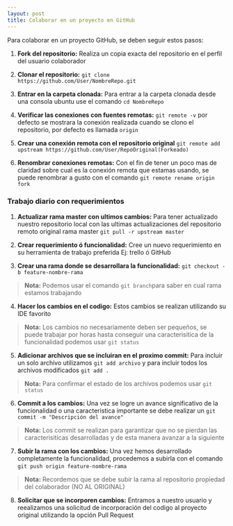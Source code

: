 ```yaml
---
layout: post
title: Colaborar en un proyecto en GitHub
---
```


Para colaborar en un proyecto GitHub, se deben seguir estos pasos:

1. **Fork del repositorio:** Realiza un copia exacta del repositorio en el perfil del usuario colaborador
2. **Clonar el repositorio:** 
  `
  git clone https://github.com/User/NombreRepo.git
  `
  
3. **Entrar en la carpeta clonada:** Para entrar a la carpeta clonada desde una consola ubuntu use el comando `cd NombreRepo`

 
4. **Verificar las conexiones con fuentes remotas:** `git remote -v` por defecto se mostrara la conexión realizada cuando se clono el repositorio, por defecto es llamada `origin`
 
5. **Crear una conexión remota con el repositorio original** `git remote add upstream https://github.com/User/RepoOriginal(Forkeado)`

6. **Renombrar conexiones remotas:** Con el fin de tener un poco mas de claridad sobre cual es la conexión remota que estamas usando, se puede renombrar a gusto con el comando `git remote rename origin fork`

### Trabajo diario con requerimientos

1. **Actualizar rama master con ultimos cambios:** Para tener actualizado nuestro repositorio local con las ultimas actualizaciones del repositorio remoto original rama master `git pull -r upstream master`

2. **Crear requerimiento ó funcionalidad:** Cree un nuevo requerimiento en su herramienta de trabajo preferida Ej: trello ó GitHub

3. **Crear una rama donde se desarrollara la funcionalidad:** `git checkout -b feature-nombre-rama`
> **Nota:** Podemos usar el comando `git branch`para saber en cual rama estamos trabajando
4. **Hacer los cambios en el codigo:** Estos cambios se realizan utilizando su IDE favorito 
> **Nota:** Los cambios no necesariamente deben ser pequeños, se puede trabajar por horas hasta conseguir una caracterisitica de la funcionalidad podemos usar `git status`

5. **Adicionar archivos que se incluiran en el proximo commit:** Para incluir un solo archivo utilizamos `git add archivo` y para incluir todos los archivos modificados `git add .`

> **Nota:** Para confirmar el estado de los archivos podemos usar `git status`

6. **Commit a los cambios:** Una vez se logre un avance significativo de la funcionalidad o una caracteristica importante se debe realizar un `git commit -m "Descripción del avance"`

> **Nota:** Los commit se realizan para garantizar que no se pierdan las caracterisiticas desarrolladas y de esta manera avanzar a la siguiente

7. **Subir la rama con los cambios:** Una vez hemos desarrollado completamente la funcionalidad, procedemos a subirla con el comando `git push origin feature-nombre-rama` 

> **Nota:** Recordemos que se debe subir la rama al repositorio propiedad del colaborador (NO AL ORIGINAL)

8. **Solicitar que se incorporen cambios:** Entramos a nuestro usuario y reealizamos una solicitud de incorporación del codigo al proyecto original utilizando la opción Pull Request


<!-- Next you can update your site name, avatar and other options using the _config.yml file in the root of your repository (shown below).

![_config.yml]({{ site.baseurl }}/images/config.png)

The easiest way to make your first post is to edit this one. Go into /_posts/ and update the Hello World markdown file. For more instructions head over to the [Jekyll Now repository](https://github.com/barryclark/jekyll-now) on GitHub. -->
